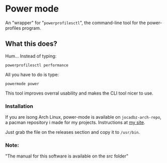 # Power mode

An "wrapper" for "`powerprofilesctl`", the command-line tool for
the power-profiles program.

## What this does?


Hum... Instead of typing:
```
powerprofilesctl performance
```

All you have to do is type:
```
powermode power
```

This tool improves overral usability and makes the CLI tool nicer to use.

### Installation

If you are isong Arch Linux, power-mode is available on `jocadbz-arch-repo`, a pacman
repository i made for my projects. Instructions at <a href="https://jocadbz.github.io/arch-repo" target="_blank" rel="noopener noreferrer">my site</a>.

Just grab the file on the releases section and copy it to `/usr/bin`.

### Note: 
"The manual for this software is available on the *src* folder"

